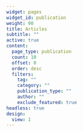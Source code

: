 ```yaml
---
widget: pages
widget_id: publication
weight: 90
title: Articles
subtitle: ""
active: true
content:
  page_type: publication
  count: 10
  offset: 0
  order: desc
  filters:
    tag: ""
    category: ""
    publication_type: ""
    author: ""
    exclude_featured: true
headless: true
design:
  view: 1
---
```

